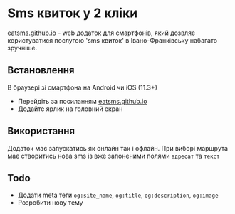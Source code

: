 # Sms квиток у 2 кліки
[eatsms.github.io][sitelink] - web додаток для смартфонів, який дозвляє користуватися послугою 'sms квиток' в Івано-Франківську набагато зручніше.

## Встановлення

В браузері зі смартфона на Android чи iOS (11.3+)
- Перейдіть за посиланням [eatsms.github.io][sitelink]
- Додайте ярлик на головний екран

## Використання

Додаток має запускатись як онлайн так і офлайн. При виборі маршрута має створитись нова sms із вже запоненими полями `адресат` та `текст`

## Todo
- Додати meta теги `og:site_name`, `og:title`, `og:description`, `og:image`
- Розробити нову тему

[sitelink]: <https://eatsms.github.io>
